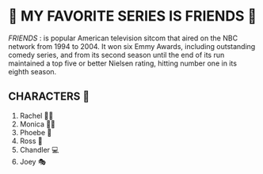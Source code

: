 # **🖤 MY FAVORITE SERIES IS FRIENDS 🖤**
*FRIENDS*
: is popular American television sitcom that aired on the NBC network from 1994 to 2004. It won six Emmy Awards, including outstanding comedy series, and from its second season until the end of its run maintained a top five or better Nielsen rating, hitting number one in its eighth season.

## CHARACTERS 👦
1. Rachel 👰🏼
2. Monica 👩‍🍳
3. Phoebe 🎸
4. Ross 🦕
5. Chandler 💻
6. Joey 🎭
